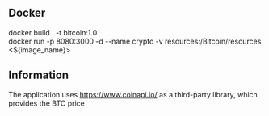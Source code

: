 ## Docker 
docker build . -t bitcoin:1.0 \
docker run -p 8080:3000 -d --name crypto -v resources:/Bitcoin/resources <${image_name}>

## Information
The application uses https://www.coinapi.io/ as a third-party library, which provides the BTC price